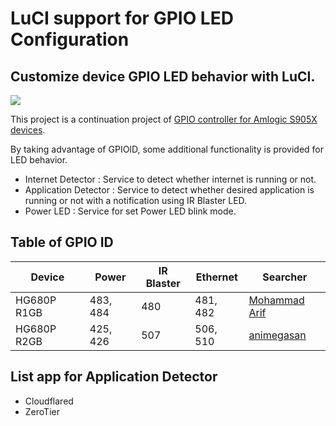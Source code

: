 # LuCI support for GPIO LED Configuration

## Customize device GPIO LED behavior with LuCI.

<a target="_blank" href="https://github.com/animegasan/luci-app-gpioled/releases"><img src="https://img.shields.io/github/downloads/animegasan/luci-app-gpioled/total?label=Total%20Download&labelColor=blue&style=for-the-badge"></a>

This project is a continuation project of <a href="https://github.com/lutfailham96/s905x-gpio" target="_blank">GPIO controller for Amlogic S905X devices</a>.

By taking advantage of GPIOID, some additional functionality is provided for LED behavior.

* Internet Detector : Service to detect whether internet is running or not.
* Application Detector : Service to detect whether desired application is running or not with a notification using IR Blaster LED.
* Power LED : Service for set Power LED blink mode.

## Table of GPIO ID
| Device | Power | IR Blaster | Ethernet | Searcher |
| ------ | ----- | ---------- | -------- | -------- |
| HG680P R1GB | 483, 484 | 480 | 481, 482| <a href="https://www.facebook.com/arif.kholid" target="_blank">Mohammad Arif</a> |
| HG680P R2GB | 425, 426 | 507 | 506, 510| <a href="https://github.com/animegasan" target="_blank">animegasan</a> |

## List app for Application Detector
* Cloudflared
* ZeroTier
